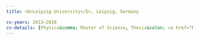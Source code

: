 ```yaml
---
title: <b>Leipzig University</b>, Leipzig, Germany

cv-years: 2013–2016
cv-details: [Physics&comma; Master of Science, Thesis&colon; <a href="https://arxiv.org/abs/1709.00225">Quantization of the Proca field in curved spacetimes – A study of mass dependence and the zero mass limit</a>]
---
```

